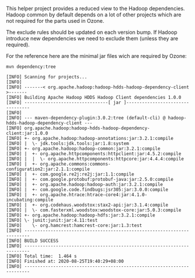 <!--
  Licensed to the Apache Software Foundation (ASF) under one or more
  contributor license agreements.  See the NOTICE file distributed with
  this work for additional information regarding copyright ownership.
  The ASF licenses this file to You under the Apache License, Version 2.0
  (the "License"); you may not use this file except in compliance with
  the License.  You may obtain a copy of the License at

      http://www.apache.org/licenses/LICENSE-2.0

  Unless required by applicable law or agreed to in writing, software
  distributed under the License is distributed on an "AS IS" BASIS,
  WITHOUT WARRANTIES OR CONDITIONS OF ANY KIND, either express or implied.
  See the License for the specific language governing permissions and
  limitations under the License.
-->

This helper project provides a reduced view to the Hadoop dependencies. Hadoop common by default depends on a lot of other projects
which are not required for the parts used in Ozone.

The exclude rules should be updated on each version bump. If Hadoop introduce new dependencies we need to exclude them (unless they are required).


For the reference here are the minimal jar files wich are required by Ozone:


```
mvn dependency:tree 

[INFO] Scanning for projects...
[INFO] 
[INFO] -------< org.apache.hadoop:hadoop-hdds-hadoop-dependency-client >-------
[INFO] Building Apache Hadoop HDDS Hadoop Client dependencies 1.0.0
[INFO] --------------------------------[ jar ]---------------------------------
[INFO]
[INFO] --- maven-dependency-plugin:3.0.2:tree (default-cli) @ hadoop-hdds-hadoop-dependency-client ---
[INFO] org.apache.hadoop:hadoop-hdds-hadoop-dependency-client:jar:1.0.0
[INFO] +- org.apache.hadoop:hadoop-annotations:jar:3.2.1:compile
[INFO] |  \- jdk.tools:jdk.tools:jar:1.8:system
[INFO] +- org.apache.hadoop:hadoop-common:jar:3.2.1:compile
[INFO] |  +- org.apache.httpcomponents:httpclient:jar:4.5.2:compile
[INFO] |  |  \- org.apache.httpcomponents:httpcore:jar:4.4.4:compile
[INFO] |  +- org.apache.commons:commons-configuration2:jar:2.1.1:compile
[INFO] |  +- com.google.re2j:re2j:jar:1.1:compile
[INFO] |  +- com.google.protobuf:protobuf-java:jar:2.5.0:compile
[INFO] |  +- org.apache.hadoop:hadoop-auth:jar:3.2.1:compile
[INFO] |  +- com.google.code.findbugs:jsr305:jar:3.0.0:compile
[INFO] |  +- org.apache.htrace:htrace-core4:jar:4.1.0-incubating:compile
[INFO] |  +- org.codehaus.woodstox:stax2-api:jar:3.1.4:compile
[INFO] |  \- com.fasterxml.woodstox:woodstox-core:jar:5.0.3:compile
[INFO] +- org.apache.hadoop:hadoop-hdfs:jar:3.2.1:compile
[INFO] \- junit:junit:jar:4.11:test
[INFO]    \- org.hamcrest:hamcrest-core:jar:1.3:test
[INFO] ------------------------------------------------------------------------
[INFO] BUILD SUCCESS
[INFO] ------------------------------------------------------------------------
[INFO] Total time:  1.464 s
[INFO] Finished at: 2020-08-25T19:40:29+08:00
[INFO] ------------------------------------------------------------------------
```
